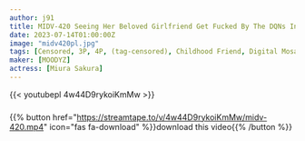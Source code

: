```yaml
---
author: j91
title: MIDV-420 Seeing Her Beloved Girlfriend Get Fucked By The DQNs In Her Class With An Aphrodisiac And Fucked And Fucked And Fallen To Sex Sakura Miura
date: 2023-07-14T01:00:00Z
image: "midv420pl.jpg"
tags: [Censored, 3P, 4P, (tag-censored), Childhood Friend, Digital Mosaic, POV, Promiscuity, Solowork]
maker: [MOODYZ]
actress: [Miura Sakura]
---
```



{{< youtubepl 4w44D9rykoiKmMw >}}
###

{{% button href="https://streamtape.to/v/4w44D9rykoiKmMw/midv-420.mp4" icon="fas fa-download" %}}download this video{{% /button %}}


